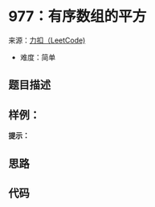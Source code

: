 # 977：有序数组的平方
来源：[力扣（LeetCode)](https://leetcode.cn/problems/squares-of-a-sorted-array/)

* 难度：简单

## 题目描述
## 样例：
**提示：**
## 思路

## 代码
```c++
```